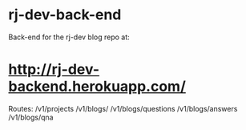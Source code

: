 # rj-dev-back-end
Back-end for the rj-dev blog repo at:
# http://rj-dev-backend.herokuapp.com/

Routes:
/v1/projects
/v1/blogs/
/v1/blogs/questions
/v1/blogs/answers
/v1/blogs/qna
